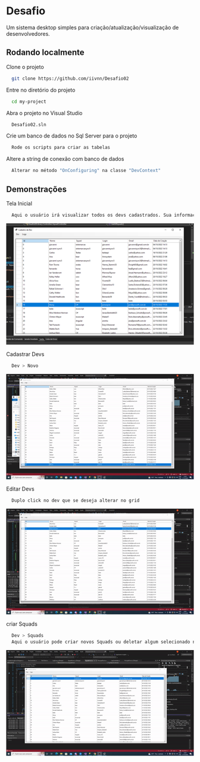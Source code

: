 
# Desafio

Um sistema desktop simples para criação/atualização/visualização de desenvolvedores.


## Rodando localmente

Clone o projeto

```bash
  git clone https://github.com/iivnn/Desafio02
```

Entre no diretório do projeto

```bash
  cd my-project
```

Abra o projeto no Visual Studio

```bash
  Desafio02.sln
```

Crie um banco de dados no Sql Server para o projeto

```bash
  Rode os scripts para criar as tabelas  
```

Altere a string de conexão com banco de dados

```bash
  Alterar no método "OnConfiguring" na classe "DevContext"   
```


## Demonstrações

Tela Inicial

```bash
  Aqui o usuário irá visualizar todos os devs cadastrados. Sua informações são atualizadas de 20 em 20 segundos.
```

![App Screenshot](https://raw.githubusercontent.com/iivnn/Desafio02/main/Imagens/TelaInicial.PNG?token=GHSAT0AAAAAABXLWGFEMYG3YOBCRPU6WK3KY23FVZA)

Cadastrar Devs

```bash
  Dev > Novo
```

![App Screenshot](https://raw.githubusercontent.com/iivnn/Desafio02/main/Imagens/Novo.gif?token=GHSAT0AAAAAABXLWGFF4WHK5UXWTFKA4RXUY23F2YA)

Editar Devs

```bash
  Duplo click no dev que se deseja alterar no grid
```

![App Screenshot](https://raw.githubusercontent.com/iivnn/Desafio02/main/Imagens/Editar.gif?token=GHSAT0AAAAAABXLWGFEJ6VGQJDRI477AU4SY23F3XQ)

criar Squads

```bash
  Dev > Squads
  Aqui o usuário pode criar novos Squads ou deletar algum selecionado no grid e teclando "delete"
```

![App Screenshot](https://raw.githubusercontent.com/iivnn/Desafio02/main/Imagens/Squad.gif?token=GHSAT0AAAAAABXLWGFF4HTFYPGFNR3PPMZYY23F4NQ)



